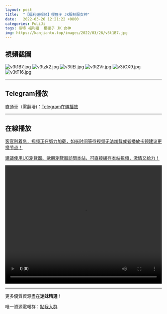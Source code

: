 ```yaml
---
layout: post
title:  "【福利姬视频】樱狸子 JK服制服女神"
date:   2022-03-26 12:21:22 +0800
categories: FuLiJi
tags: 推特 福利姬  樱狸子 JK 女神
img: https://kanjiantu.top/images/2022/03/26/v3t1B7.jpg
---
```



## 視頻截圖

![v3t1B7.jpg](https://kanjiantu.top/images/2022/03/26/v3t1B7.jpg)
![v3tzk2.jpg](https://kanjiantu.top/images/2022/03/26/v3tzk2.jpg)
![v3tlEI.jpg](https://kanjiantu.top/images/2022/03/26/v3tlEI.jpg)
![v3t2Vr.jpg](https://kanjiantu.top/images/2022/03/26/v3t2Vr.jpg)
![v3tGX9.jpg](https://kanjiantu.top/images/2022/03/26/v3tGX9.jpg)
![v3tT16.jpg](https://kanjiantu.top/images/2022/03/26/v3tT16.jpg)

* * *
## Telegram播放

直通車（需翻墻)：[Telegram在線播放](https://t.me/mimeijingxuan/336)

* * *
## 在線播放
<u>客官别着急，视频正在努力加载，如长时间等待视频无法加载或者播放卡顿建议更换节点！</u>

<u>建議使用UC瀏覽器、歐朋瀏覽器訪問本站，可直接緩存本站視頻，激情又給力！</u>
<center><video src="https://cdn.publer.io/uploads/videos/623edf09db279761fe3983aa/b15baf939997416aa6e9b8c801b2ed16.mp4" width="100%" height="380px" controls="controls"></video></center>


* * *
更多優質資源盡在**迷妹精選**！

唯一資源電報群：[點我入群](https://t.me/mimeijingxuan)


